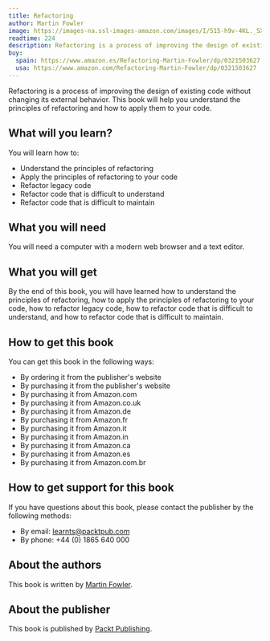 ```yaml
--- 
title: Refactoring
author: Martin Fowler
image: https://images-na.ssl-images-amazon.com/images/I/515-h9v-4KL._SX329_BO1,204,203,200_.jpg
readtime: 224
description: Refactoring is a process of improving the design of existing code without changing its external behavior.
buy:
  spain: https://www.amazon.es/Refactoring-Martin-Fowler/dp/0321503627
  usa: https://www.amazon.com/Refactoring-Martin-Fowler/dp/0321503627
---
```


Refactoring is a process of improving the design of existing code without changing its external behavior. This book will help you understand the principles of refactoring and how to apply them to your code.

## What will you learn?

You will learn how to:

- Understand the principles of refactoring
- Apply the principles of refactoring to your code
- Refactor legacy code
- Refactor code that is difficult to understand
- Refactor code that is difficult to maintain

## What you will need

You will need a computer with a modern web browser and a text editor.

## What you will get

By the end of this book, you will have learned how to understand the principles of refactoring, how to apply the principles of refactoring to your code, how to refactor legacy code, how to refactor code that is difficult to understand, and how to refactor code that is difficult to maintain.

## How to get this book

You can get this book in the following ways:

- By ordering it from the publisher's website
- By purchasing it from the publisher's website
- By purchasing it from Amazon.com
- By purchasing it from Amazon.co.uk
- By purchasing it from Amazon.de
- By purchasing it from Amazon.fr
- By purchasing it from Amazon.it
- By purchasing it from Amazon.in
- By purchasing it from Amazon.ca
- By purchasing it from Amazon.es
- By purchasing it from Amazon.com.br

## How to get support for this book

If you have questions about this book, please contact the publisher by the following methods:

- By email: learnts@packtpub.com
- By phone: +44 (0) 1865 640 000

## About the authors

This book is written by [Martin Fowler](https://twitter.com/martinfowler).    

## About the publisher

This book is published by [Packt Publishing](https://www.packtpub.com/).    
